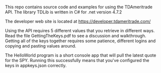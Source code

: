 This repo contains source code and examples for using the TDAmeritrade API. The library TDLib is written in C# for .net version 4.7.2

The developer web site is located at https://developer.tdameritrade.com/

Using the API requires 5 different values that you retrieve in different ways. Read the file GettingTheKeys.pdf to see a discussion and walkthrough. Getting all of the keys together requires some patience, different logins and copying and pasting values around. 

The HelloWorld program is a short console app that will pull the latest quote for the SPY. Running this successfully means that you've configured the keys in appkeys.json correctly. 
